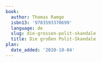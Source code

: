 ```yaml
---
book:
  author: Thomas Ramge
  isbn13: '9783593370699'
  language: de
  slug: die-grossen-polit-skandale
  title: Die großen Polit-Skandale
plan:
  date_added: '2020-10-04'
---
```

